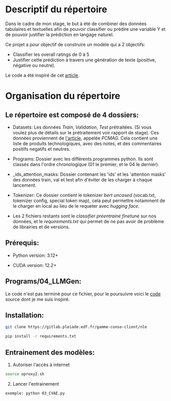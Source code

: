 # Descriptif du répertoire 

Dans le cadre de mon stage, le but à été de combiner des données tabulaires et textuelles afin de pouvoir 
classifier ou prédire une variable Y et de pouvoir justifier la prédiction en langage naturel.

Ce projet a pour objectif de construire un modèle qui a 2 objectifs: 

- Classifier les overall ratings de 0 à 5
- Justifier cette prédiction à travers une génération de texte (positive, négative ou neutre).

Le code a été inspiré de cet [article](https://aclanthology.org/P19-1560.pdf).

# Organisation du répertoire 

## Le répertoire est composé de 4 dossiers:

- Datasets: Les données _Train_, _Validation_, _Test_ prétraitées. (Si vous voulez plus de détails sur le prétraitement voir rapport de stage). Ces données proviennent de [l'article](https://aclanthology.org/P19-1560.pdf), appelée _PCMAG_. Cela contient une liste de produits technologiques, avec des notes, et des commentaires positifs negatifs et neutres. 

- Programs: Dossier avec les différents programmes python. Ils sont classés dans l'ordre chronologique (01 le premier, et le 04 le dernier).

- _ids_attention_masks: Dossier contenant les 'ids' et les 'attention masks' des données train, val et test afin d'éviter de les charger à chaque lancement. 

- Tokenizer: Ce dossier contient le tokenizer _bert uncased_ (vocab.txt, tokenizer config, special token map), cela peut permettre notamment de le charger en local au lieu de le requeter avec _hugging face_.

- Les 2 fichiers restants sont le _classifier préentrainé finetuné_ sur nos données, et le _requirements.txt_ qui permet de ne pas avoir de problème de librairies et de versions.


## Prérequis:

- Python version: 3.12+

- CUDA version: 12.2+

## Programs/04_LLMGen:

Le code n'est pas terminé pour ce fichier, pour le poursuivre voici le [code](https://medium.com/@mohitdulani/fine-tune-any-llm-using-your-custom-dataset-f5e712eb6836) 
source dont je me suis inspiré. 

## Installation:

```bash
git clone https://gitlab.pleiade.edf.fr/gamme-conso-client/nle
```

```bash
pip install -r requirements.txt
```

## Entrainement des modèles: 

1) Autoriser l'accès à internet 

```bash
source oproxy2.sh
```
2) Lancer l'entrainement 

```bash
exemple: python 03_CVAE.py
```











